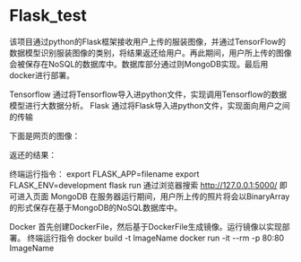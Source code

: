 # Flask_test

该项目通过python的Flask框架接收用户上传的服装图像，并通过TensorFlow的数据模型识别服装图像的类别，将结果返还给用户。再此期间，用户所上传的图像会被保存在NoSQL的数据库中。数据库部分通过则MongoDB实现。最后用docker进行部署。

Tensorflow
通过将Tensorflow导入进python文件，实现调用Tensorflow的数据模型进行大数据分析。
Flask
通过将Flask导入进python文件，实现面向用户之间的传输

下面是网页的图像：

返还的结果：

终端运行指令：
export FLASK_APP=filename
export FLASK_ENV=development
flask run
通过浏览器搜索 http://127.0.0.1:5000/ 即可进入页面
MongoDB
在服务器运行期间，用户所上传的照片将会以BinaryArray的形式保存在基于MongoDB的NoSQL数据库中。

Docker
首先创建DockerFile，然后基于DockerFile生成镜像。运行镜像以实现部署。
终端运行指令
docker build -t ImageName
docker run -it --rm -p 80:80 ImageName
